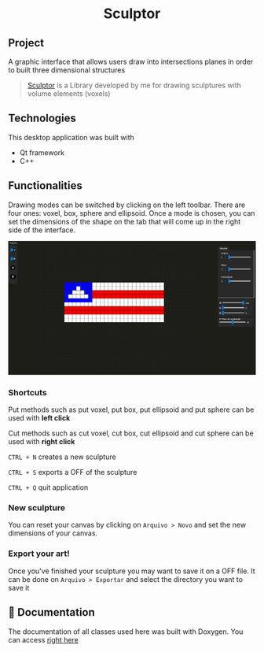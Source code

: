 <h1 align="center"> <b>Sculptor</b></h1>

## Project

A graphic interface that allows users draw into intersections planes in order to built three dimensional structures

> [Sculptor](https://github.com/raphaelramosds/sculptor-lib) is a Library developed by me for drawing sculptures with volume elements (voxels)

## Technologies

This desktop application was built with

- Qt framework
- C++

## Functionalities

Drawing modes can be switched by clicking on the left toolbar. There are four ones: voxel, box, sphere and ellipsoid. Once a mode is chosen, you can set the dimensions of the shape on the tab that will come up in the right side of the interface.

![Demonstração](./assets/bahia.PNG)

### Shortcuts

Put methods such as put voxel, put box, put ellipsoid and put sphere can be used with **left click**

Cut methods such as cut voxel, cut box, cut ellipsoid and cut sphere can be used with **right click**

`CTRL + N` creates a new sculpture

`CTRL + S` exports a OFF of the sculpture

`CTRL + Q` quit application

### New sculpture

You can reset your canvas by clicking on `Arquivo > Novo` and set the new dimensions of your canvas.

### Export your art!

Once you've finished your sculpture you may want to save it on a OFF file. It can be done on `Arquivo > Exportar` and select the directory you want to save it

## 📄 Documentation

The documentation of all classes used here was built with Doxygen. You can access [right here](https://raphaelramosds.github.io/sculptor/interface/)
